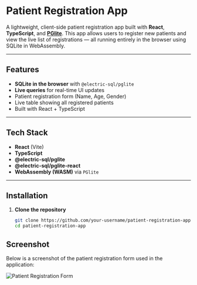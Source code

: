 # Patient Registration App

A lightweight, client-side patient registration app built with **React**, **TypeScript**, and **[PGlite](https://electric-sql.com/docs/usage/pglite)**. This app allows users to register new patients and view the live list of registrations — all running entirely in the browser using SQLite in WebAssembly.

---

##  Features

-  **SQLite in the browser** with `@electric-sql/pglite`
-  **Live queries** for real-time UI updates
-  Patient registration form (Name, Age, Gender)
-  Live table showing all registered patients
-  Built with React + TypeScript

---

##  Tech Stack

- **React** (Vite)
- **TypeScript**
- **@electric-sql/pglite**
- **@electric-sql/pglite-react**
- **WebAssembly (WASM)** via `PGlite`

---

##  Installation

1. **Clone the repository**
   ```bash
   git clone https://github.com/your-username/patient-registration-app.git
   cd patient-registration-app

##  Screenshot

Below is a screenshot of the patient registration form used in the application:

![Patient Registration Form](src\assets\image.jpg)
